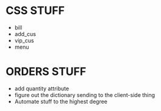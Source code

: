# CSS STUFF
- bill
- add_cus
- vip_cus
- menu


# ORDERS STUFF
- add quantity attribute
- figure out the dictionary sending to the client-side thing
- Automate stuff to the highest degree

